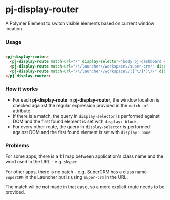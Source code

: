 pj-display-router
=================

A Polymer Element to switch visible elements based on current window location

### Usage

```html

<pj-display-router>
  <pj-display-route match-url="/" display-selector="body pj-dashboard #container"></pj-display-route>
  <pj-display-route match-url="/\/launcher\/workspace\/super-crm/" display-selector="body pj-dashboard #workspaces .SuperCRM"></pj-display-route>
  <pj-display-route match-url="/\/launcher\/workspace\/([^\/]*)\//" display-selector="body pj-dashboard #workspaces .%1"></pj-display-route>
</pj-display-router>
```

### How it works

- For each **pj-display-route** in **pj-display-router**, the window location is checked against the regular expression provided in the `match-url` attribute. 
- If there is a match, the query in `display-selector` is performed against DOM and the first found element is set with `display: block`. 
- For every other route, the query in `display-selector` is performed against DOM and the first found element is set with `display: none`. 

### Problems

For some apps, there is a 1:1 map between application's class name and the word used in the URL - e.g. `skyper`

For other apps, there is no patch - e.g. SuperCRM has a class name `SuperCRM` in the Launcher but is using `super-crm` in the URL.

The match wil be not made in that case, so a more explicit route needs to be provided.
